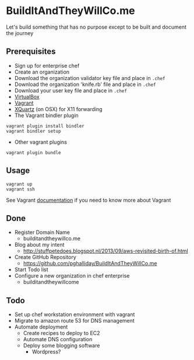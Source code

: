 BuildItAndTheyWillCo.me
=======================

Let's build something that has no purpose except to be built and document the journey

Prerequisites
-------------

- Sign up for enterprise chef
- Create an organization
- Download the organization validator key file and place in `.chef`
- Download the organization 'knife.rb' file and place in `.chef`
- Download your user key file and place in `.chef`
- [VirtualBox](https://www.virtualbox.org/wiki/Downloads)
- [Vagrant](http://downloads.vagrantup.com/)
- [XQuartz](http://xquartz.macosforge.org/landing/) (on OSX) for X11 forwarding
- The Vagrant bindler plugin

```
vagrant plugin install bindler
vagrant bindler setup
```

- Other vagrant plugins

```
vagrant plugin bundle
```

Usage
-----

```
vagrant up
vagrant ssh
```

See Vagrant [documentation](http://docs.vagrantup.com/v2/) if you need to know more about Vagrant


Done
----

- Register Domain Name
  - builditandtheywillco.me
- Blog about my intent
  - http://stuffpetedoes.blogspot.nl/2013/09/aws-revisited-birth-of.html
- Create GitHub Repository
  - https://github.com/pghalliday/BuildItAndTheyWillCo.me
- Start Todo list
- Configure a new organization in chef enterprise
  - builditandtheywillcome

Todo
----

- Set up chef workstation environment with vagrant
- Migrate to amazon route 53 for DNS management
- Automate deployment
  - Create recipes to deploy to EC2
  - Automate DNS configuration
  - Deploy some blogging software
    - Wordpress?
